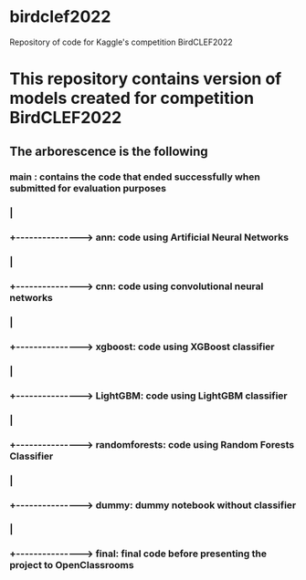 # birdclef2022
Repository of code for Kaggle's competition BirdCLEF2022

# This repository contains version of models created for competition BirdCLEF2022

## The arborescence is the following

### main : contains the code that ended successfully when submitted for evaluation purposes
###  |
###  +---------------> ann: code using Artificial Neural Networks
###  |
###  +---------------> cnn: code using convolutional neural networks
###  |
###  +---------------> xgboost: code using XGBoost classifier
###  |
###  +---------------> LightGBM: code using LightGBM classifier
###  |
###  +---------------> randomforests: code using Random Forests Classifier
###  |
###  +---------------> dummy: dummy notebook without classifier
###  |
###  +---------------> final: final code before presenting the project to OpenClassrooms
#
